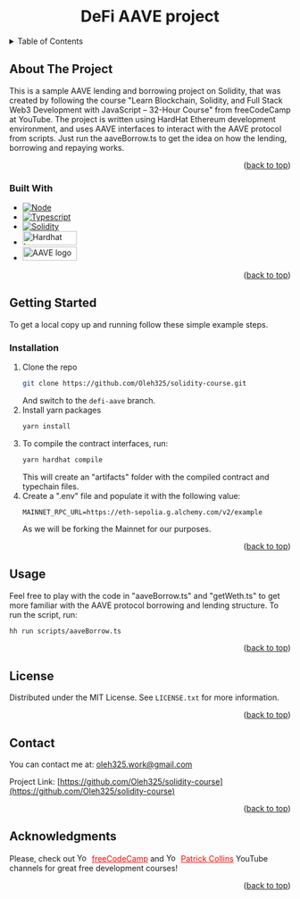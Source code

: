 <h1 align="center">DeFi AAVE project</h1>

<!-- TABLE OF CONTENTS -->
<details>
  <summary>Table of Contents</summary>
  <ol>
    <li>
      <a href="#about-the-project">About The Project</a>
      <ul>
        <li><a href="#built-with">Built With</a></li>
      </ul>
    </li>
    <li>
      <a href="#getting-started">Getting Started</a>
      <ul>
        <li><a href="#installation">Installation</a></li>
      </ul>
    </li>
    <li><a href="#usage">Usage</a></li>
    <li><a href="#license">License</a></li>
    <li><a href="#contact">Contact</a></li>
    <li><a href="#acknowledgments">Acknowledgments</a></li>
  </ol>
</details>

<!-- ABOUT THE PROJECT -->

## About The Project

This is a sample AAVE lending and borrowing project on Solidity, that was created by following the course "Learn Blockchain, Solidity, and Full Stack Web3 Development with JavaScript – 32-Hour Course" from freeCodeCamp at YouTube. The project is written using HardHat Ethereum development environment, and uses AAVE interfaces to interact with the AAVE protocol from scripts. Just run the aaveBorrow.ts to get the idea on how the lending, borrowing and repaying works.

<p align="right">(<a href="#readme-top">back to top</a>)</p>

### Built With

-   [![Node][Nodejs.org]][Node-url]
-   [![Typescript][Typescriptlang.org]][Typescript-url]
-   [![Solidity][Soliditylang.org]][Solidity-url]
-   [<img src="https://i.ibb.co/vmt4rKJ/badge.jpg" alt="Hardhat logo" style="height: 25px; width:97px;"/>][Hardhat-url]
-   [<img src="https://i.ibb.co/gPGTxPN/Aave-Coin.png" alt="AAVE logo" style="height: 25px; width:97px;"/>][AAVE-url]

<p align="right">(<a href="#readme-top">back to top</a>)</p>

<!-- GETTING STARTED -->

## Getting Started

To get a local copy up and running follow these simple example steps.

### Installation

1. Clone the repo
    ```sh
    git clone https://github.com/Oleh325/solidity-course.git
    ```
    And switch to the ```defi-aave``` branch.
2. Install yarn packages
    ```sh
    yarn install
    ```
3. To compile the contract interfaces, run:
    ```sh
    yarn hardhat compile
    ```
    This will create an "artifacts" folder with the compiled contract and typechain files.
4. Create a ".env" file and populate it with the following value:
    ```env
    MAINNET_RPC_URL=https://eth-sepolia.g.alchemy.com/v2/example
    ```
    As we will be forking the Mainnet for our purposes.

<p align="right">(<a href="#readme-top">back to top</a>)</p>

<!-- USAGE EXAMPLES -->

## Usage

Feel free to play with the code in "aaveBorrow.ts" and "getWeth.ts" to get more familiar with the AAVE protocol borrowing and lending structure. To run the script, run:
```sh
hh run scripts/aaveBorrow.ts
```

<p align="right">(<a href="#readme-top">back to top</a>)</p>

<!-- LICENSE -->

## License

Distributed under the MIT License. See `LICENSE.txt` for more information.

<p align="right">(<a href="#readme-top">back to top</a>)</p>

<!-- CONTACT -->

## Contact

You can contact me at: oleh325.work@gmail.com

Project Link: [https://github.com/Oleh325/solidity-course](https://github.com/Oleh325/solidity-course)

<p align="right">(<a href="#readme-top">back to top</a>)</p>

<!-- ACKNOWLEDGMENTS -->

## Acknowledgments

Please, check out <img src="https://upload.wikimedia.org/wikipedia/commons/e/ef/Youtube_logo.png?20220706172052" alt="Youtube logo" style="height: 15px; width:22.5px;"/> <a href="https://www.youtube.com/@freecodecamp" style="color: red;">freeCodeCamp</a>
 and <img src="https://upload.wikimedia.org/wikipedia/commons/e/ef/Youtube_logo.png?20220706172052" alt="Youtube logo" style="height: 15px; width:22.5px;"/> <a href="https://www.youtube.com/@PatrickAlphaC" style="color: red;">Patrick Collins</a> YouTube channels for great free development courses!


<p align="right">(<a href="#readme-top">back to top</a>)</p>

<!-- MARKDOWN LINKS & IMAGES -->
<!-- https://www.markdownguide.org/basic-syntax/#reference-style-links -->

[linkedin-shield]: https://img.shields.io/badge/-LinkedIn-black.svg?style=for-the-badge&logo=linkedin&colorB=555
[linkedin-url]: https://www.linkedin.com/in/oleh-yatskiv-8746b820b/
[Nodejs.org]: https://img.shields.io/badge/Node%20js-339933?style=for-the-badge&logo=nodedotjs&logoColor=white
[Node-url]: https://nodejs.org/
[Typescriptlang.org]: https://img.shields.io/badge/TypeScript-007ACC?style=for-the-badge&logo=typescript&logoColor=white
[Typescript-url]: https://www.typescriptlang.org/
[Soliditylang.org]: https://img.shields.io/badge/Solidity-e6e6e6?style=for-the-badge&logo=solidity&logoColor=black
[Solidity-url]: https://soliditylang.org/
[AAVE-url]: https://aave.com/
[Hardhat-url]: https://hardhat.org/
[Alchemy-url]: https://www.alchemy.com/
